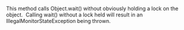 This method calls Object.wait() without obviously holding a lock on the object.  Calling wait() without a lock held will result in an IllegalMonitorStateException being thrown.